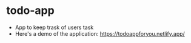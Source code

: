 # todo-app
* App to keep trask of users task
* Here's a demo of the application: https://todoappforyou.netlify.app/
